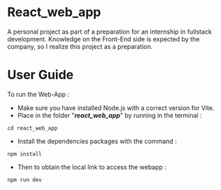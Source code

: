 # React_web_app
A personal project as part of a preparation for an internship in fullstack development. Knowledge on the Front-End side is expected by the company, so I realize this project as a preparation.

# User Guide

To run the Web-App :

 - Make sure you have installed Node.js with a correct version for Vite.
 - Place in the folder "***react_web_app***" by running in the terminal :
 ```
 cd react_web_app
 ```
 - Install the dependencies packages with the command :
  ```
 npm install
 ```
 - Then to obtain the local link to access the webapp :
  ```
 npm run dev
 ```


